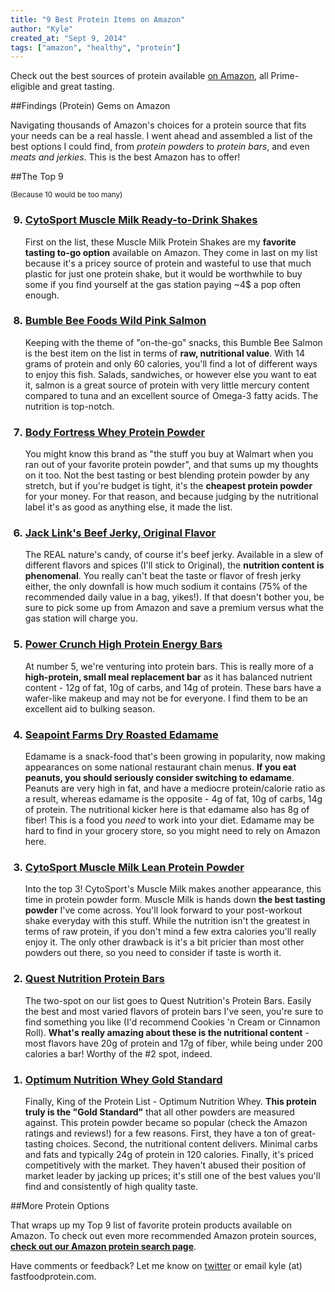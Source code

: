 ```yaml
---
title: "9 Best Protein Items on Amazon"
author: "Kyle"
created_at: "Sept 9, 2014"
tags: ["amazon", "healthy", "protein"]
---
```


Check out the best sources of protein available [on Amazon](http://www.fastfoodprotein.com/amazon), all Prime-eligible and great tasting.

<!--more-->

##Findings (Protein) Gems on Amazon

Navigating thousands of Amazon's choices for a protein source that fits your needs can be a real hassle. I went ahead and assembled a list of the best options I could find, from *protein powders* to *protein bars*, and even *meats and jerkies*. This is the best Amazon has to offer!

##The Top 9

<small>(Because 10 would be too many)</small>

<ol>
<h3><li value="9"><a href="http://www.amazon.com/gp/product/B002DUD7I2/ref=as_li_tl?ie=UTF8&camp=1789&creative=390957&creativeASIN=B002DUD7I2&linkCode=as2&tag=ffp-blog-20&linkId=EB64GAJCRL673NYG" target="_blank">CytoSport Muscle Milk Ready-to-Drink Shakes</a></li></h3>

First on the list, these Muscle Milk Protein Shakes are my <strong>favorite tasting to-go option</strong> available on Amazon. They come in last on my list because it's a pricey source of protein and wasteful to use that much plastic for just one protein shake, but it would be worthwhile to buy some if you find yourself at the gas station paying ~4$ a pop often enough.

<h3><li value="8"><a href="http://www.amazon.com/gp/product/B0025ULK66/ref=as_li_tl?ie=UTF8&camp=1789&creative=390957&creativeASIN=B0025ULK66&linkCode=as2&tag=ffp-blog-20&linkId=SLCQ2H6CD62C6VKD" target="_blank">Bumble Bee Foods Wild Pink Salmon</a></li></h3>

Keeping with the theme of "on-the-go" snacks, this Bumble Bee Salmon is the best item on the list in terms of <strong>raw, nutritional value</strong>. With 14 grams of protein and only 60 calories, you'll find a lot of different ways to enjoy this fish. Salads, sandwiches, or however else you want to eat it, salmon is a great source of protein with very little mercury content compared to tuna and an excellent source of Omega-3 fatty acids. The nutrition is top-notch.

<h3><li value="7"><a href="http://www.amazon.com/gp/product/B001G8Y948/ref=as_li_tl?ie=UTF8&camp=1789&creative=390957&creativeASIN=B001G8Y948&linkCode=as2&tag=ffp-blog-20&linkId=F4JLO5TCU2GW6NVJ" target="_blank">Body Fortress Whey Protein Powder</a></li></h3>

You might know this brand as "the stuff you buy at Walmart when you ran out of your favorite protein powder", and that sums up my thoughts on it too. Not the best tasting or best blending protein powder by any stretch, but if you're budget is tight, it's the <strong>cheapest protein powder</strong> for your money. For that reason, and because judging by the nutritional label it's as good as anything else, it made the list.

<h3><li value="6"><a href="http://www.amazon.com/gp/product/B002OG1NUO/ref=as_li_tl?ie=UTF8&camp=1789&creative=390957&creativeASIN=B002OG1NUO&linkCode=as2&tag=ffp-blog-20&linkId=EPIQZAGRDCW5PEIM" target="_blank">Jack Link's Beef Jerky, Original Flavor</a></li></h3>

The REAL nature's candy, of course it's beef jerky. Available in a slew of different flavors and spices (I'll stick to Original), the <strong>nutrition content is phenomenal</strong>. You really can't beat the taste or flavor of fresh jerky either, the only downfall is how much sodium it contains (75% of the recommended daily value in a bag, yikes!). If that doesn't bother you, be sure to pick some up from Amazon and save a premium versus what the gas station will charge you.

<h3><li value="5"><a href="http://www.amazon.com/gp/product/B000FRSSFC/ref=as_li_tl?ie=UTF8&camp=1789&creative=390957&creativeASIN=B000FRSSFC&linkCode=as2&tag=ffp-blog-20&linkId=XM34DGWM4M4IIHZG" target="_blank">Power Crunch High Protein Energy Bars</a></li></h3>

At number 5, we're venturing into protein bars. This is really more of a <strong>high-protein, small meal replacement bar</strong> as it has balanced nutrient content - 12g of fat, 10g of carbs, and 14g of protein. These bars have a wafer-like makeup and may not be for everyone. I find them to be an excellent aid to bulking season.

<h3><li value="4"><a href="http://www.amazon.com/gp/product/B000G2UUOS/ref=as_li_tl?ie=UTF8&camp=1789&creative=390957&creativeASIN=B000G2UUOS&linkCode=as2&tag=ffp-blog-20&linkId=D2QOTLJBPDVNS4NX" target="_blank">Seapoint Farms Dry Roasted Edamame</a></li></h3>

Edamame is a snack-food that's been growing in popularity, now making appearances on some national restaurant chain menus. <strong>If you eat peanuts, you should seriously consider switching to edamame</strong>. Peanuts are very high in fat, and have a mediocre protein/calorie ratio as a result, whereas edamame is the opposite - 4g of fat, 10g of carbs, 14g of protein. The nutritional kicker here is that edamame also has 8g of fiber! This is a food you <em>need</em> to work into your diet. Edamame may be hard to find in your grocery store, so you might need to rely on Amazon here.

<h3><li value="3"><a href="http://www.amazon.com/gp/product/B0015QSW4O/ref=as_li_tl?ie=UTF8&camp=1789&creative=390957&creativeASIN=B0015QSW4O&linkCode=as2&tag=ffp-amazon-top3-20&linkId=JGYVBFJMIMJLXPEY" target="_blank">CytoSport Muscle Milk Lean Protein Powder</a></li></h3>

Into the top 3! CytoSport's Muscle Milk makes another appearance, this time in protein powder form. Muscle Milk is hands down <strong>the best tasting powder</strong> I've come across. You'll look forward to your post-workout shake everyday with this stuff. While the nutrition isn't the greatest in terms of raw protein, if you don't mind a few extra calories you'll really enjoy it. The only other drawback is it's a bit pricier than most other powders out there, so you need to consider if taste is worth it.

<h3><li value="2"><a href="http://www.amazon.com/gp/product/B00I0DI0Z6/ref=as_li_tl?ie=UTF8&camp=1789&creative=390957&creativeASIN=B00I0DI0Z6&linkCode=as2&tag=ffp-blog-20&linkId=72IO4DRS2DR6Q6CW" target="_blank">Quest Nutrition Protein Bars</a></li></h3>

The two-spot on our list goes to Quest Nutrition's Protein Bars. Easily the best and most varied flavors of protein bars I've seen, you're sure to find something you like (I'd recommend Cookies 'n Cream or Cinnamon Roll). <strong>What's really amazing about these is the nutritional content</strong> - most flavors have 20g of protein and 17g of fiber, while being under 200 calories a bar! Worthy of the #2 spot, indeed.

<h3><li value="1"><a href="http://www.amazon.com/gp/product/B000QSNYGI/ref=as_li_tl?ie=UTF8&camp=1789&creative=390957&creativeASIN=B000QSNYGI&linkCode=as2&tag=ffp-blog-20&linkId=RMOBNO5YS5MBFHRB" target="_blank">Optimum Nutrition Whey Gold Standard</a></li></h3>

Finally, King of the Protein List - Optimum Nutrition Whey. <strong>This protein truly is the "Gold Standard"</strong> that all other powders are measured against. This protein powder became so popular (check the Amazon ratings and reviews!) for a few reasons. First, they have a ton of great-tasting choices. Second, the nutritional content delivers. Minimal carbs and fats and typically 24g of protein in 120 calories. Finally, it's priced competitively with the market. They haven't abused their position of market leader by jacking up prices; it's still one of the best values you'll find and consistently of high quality taste.

</ol>

##More Protein Options
	
That wraps up my Top 9 list of favorite protein products available on Amazon.  To check out even more recommended Amazon protein sources, **[check out our Amazon protein search page](http://www.fastfoodprotein.com/amazon)**.

Have comments or feedback? Let me know on [twitter](https://twitter.com/FastFoodProtein) or email kyle (at) fastfoodprotein.com.
